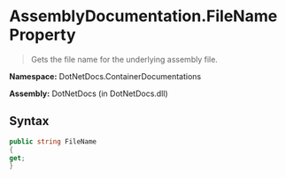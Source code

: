 # AssemblyDocumentation.FileName Property
> Gets the file name for the underlying assembly file.

**Namespace:** DotNetDocs.ContainerDocumentations

**Assembly:** DotNetDocs (in DotNetDocs.dll)
## Syntax
```csharp
public string FileName
{
get;
}
```
